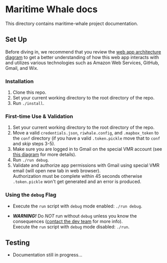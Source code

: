 # Maritime Whale docs

This directory contains maritime-whale project documentation.

## Set Up

Before diving in, we recommend that you review the [web app architecture diagram](diagrams/web-app-diagram.pdf) to get a better understanding of how this web app interacts with and utilizes various technologies such as Amazon Web Services, GitHub, Gmail, and Wix.

### Installation
1. Clone this repo.
2. Set your current working directory to the root directory of the repo.
3. Run `./install`.

### First-time Use & Validation
1. Set your current working directory to the root directory of the repo.
2. Move a valid `credentials.json`, `riwhale.config`, and `.mapbox_token` to the `conf` directory (if you have a valid `.token.pickle` move that to `conf` and _skip_ steps 3-5).
3. Make sure you are logged in to Gmail on the special VMR account (see [this diagram](diagrams/web-app-diagram.pdf) for more details).
4. Run `./run debug`.
5. Validate and authorize app permissions with Gmail using special VMR email (will open new tab in web browser).<br/>
Authorization must be complete within 45 seconds otherwise `.token.pickle` won't get generated and an error is produced.

### Using the `debug` Flag
* Execute the `run` script with `debug` mode enabled: `./run debug`.

* _**WARNING!**_ Do _NOT_ run without `debug` unless you know the consequences ([contact the dev team](mailto:dev.riwhale+help@gmail.com) for more info).<br/>
Execute the `run` script with `debug` mode disabled: `./run`.

## Testing

* Documentation still in progress...
